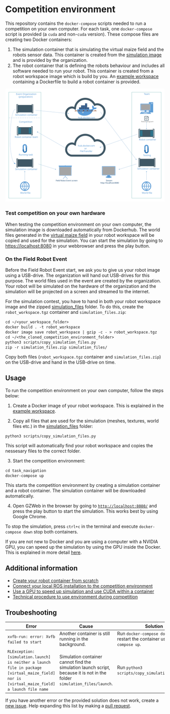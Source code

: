 # Competition environment
This repository contains the `docker-compose` scripts needed to run a competition on your own computer. For each task, one `docker-compose` script is provided (a `cuda` and non-`cuda` version). These compose files are creating two Docker containers:

1. The simulation container that is simulating the virtual maize field and the robots sensor data. This container is created from the [simulation image](https://hub.docker.com/r/fieldrobotevent/simulation) and is provided by the organization. 
2. The robot container that is defining the robots behaviour and includes all software needed to run your robot. This container is created from a robot workspace image which is build by you. An [example workspace](https://github.com/FieldRobotEvent/example_ws) containing a Dockerfile to build a robot container is provided.

<img src="doc/docker_container_structure.svg" alt="Docker Container structure">

### Test competition on your own hardware
When testing the competition environment on your own computer, the simulation image is downloaded automatically from Dockerhub. The world files generated in the [virtual maize field](https://github.com/FieldRobotEvent/virtual_maize_field) in your robot workspace will be copied and used for the simulation. You can start the simulation by going to [https://localhost:8080](https://localhost:8080) in your webbrowser and press the play button.

### On the Field Robot Event
Before the Field Robot Event start, we ask you to give us your robot image using a USB-drive. The organization will hand out USB-drives for this purpose.  The world files used in the event are created by the organization. Your robot will be simulated on the hardware of the organization and the simulation will be projected on a screen and streamed to the internet.

For the simulation contest, you have to hand in both your robot workspace image and the zipped [simulation_files](/simulation_files) folder. To do this, create the `robot_workspace.tgz` container and `simulation_files.zip`: 
```
cd ~/<your_workspace_folder>
docker build . -t robot_workspace
docker image save robot_workspace | gzip -c - > robot_workspace.tgz
cd ~/<the_cloned_competition_environment_folder>
python3 scripts/copy_simulation_files.py
zip -r simulation_files.zip simulation_files/
```

Copy both files (`robot_workspace.tgz` container and `simulation_files.zip`) on the USB-drive and hand in the USB-drive on time. 

## Usage
To run the competition environment on your own computer, follow the steps below:
1. Create a Docker image of your robot workspace. This is explained in the [example workspace](https://github.com/FieldRobotEvent/example_ws).
   
2. Copy all files that are used for the simulation (meshes, textures, world files etc.) in the [simulation_files](/simulation_files) folder:
```commandline
python3 scripts/copy_simulation_files.py
```
This script will automatically find your robot workspace and copies the nessesary files to the correct folder.

3. Start the competition environment:
```commandline
cd task_navigation
docker-compose up
```
This starts the competition environment by creating a simulation container and a robot container. The simulation container will be downloaded automatically. 

4. Open GZWeb in the browser by going to [`http://localhost:8080/`](http://localhost:8080/) and press the play button to start the simulation. This works best by using Google Chrome.

To stop the simulation, press `ctrl+c` in the terminal and execute `docker-compose down` stop both containers. 

If you are not new to Docker and you are using a computer with a NVIDIA GPU, you can speed up the simulation by using the GPU inside the Docker. This is explained in more detail [here](doc/use_gpu_in_docker.md).

## Additional information
* [Create your robot container from scratch](doc/create_from_scratch.md)
* [Connect your local ROS installation to the competition environment](doc/connect_ros_to_containers.md)
* [Use a GPU to speed up simulation and use CUDA within a container](doc/use_gpu_in_docker.md)
* [Technical procedure to use environment during competition](doc/competition_procedure.md)

## Troubeshooting

| Error | Cause | Solution |
|---|---| --- |
| `xvfb-run: error: Xvfb failed to start` | Another container is still running in the background. | Run `docker-compose down` and restart the container using `docker-compose up`. |
| `RLException: [simulation.launch] is neither a launch file in package [virtual_maize_field] nor is [virtual_maize_field] a launch file name` | Simulation container cannot find the simulation launch script, because it is not in the folder `simulation_files/launch`. | Run `python3 scripts/copy_simulation_files.py`. |

If you have another error or the provided solution does not work, create a [new issue](https://github.com/FieldRobotEvent/competition_environment/issues). Help expanding this list by making a [pull request](https://github.com/FieldRobotEvent/competition_environment/pulls).
